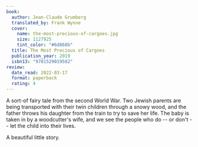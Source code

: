 ```yaml
---
book:
  author: Jean-Claude Grumberg
  translated_by: Frank Wynne
  cover:
    name: the-most-precious-of-cargoes.jpg
    size: 1127925
    tint_color: "#6d868b"
  title: The Most Precious of Cargoes
  publication_year: 2019
  isbn13: "9781529019582"
review:
  date_read: 2022-03-17
  format: paperback
  rating: 4
---
```


A sort-of fairy tale from the second World War.
Two Jewish parents are being transported with their twin children through a snowy wood, and the father throws his daughter from the train to try to save her life.
The baby is taken in by a woodcutter's wife, and we see the people who do -- or don't -- let the child into their lives.

A beautiful little story.
